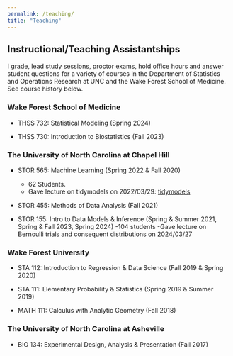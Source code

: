 ```yaml
---
permalink: /teaching/
title: "Teaching"
---
```


## Instructional/Teaching Assistantships

I grade, lead study sessions, proctor exams, hold office hours and answer student questions for a variety of courses in the Department of Statistics and Operations Research at UNC and the Wake Forest School of Medicine. See course history below.

### Wake Forest School of Medicine

- THSS 732: Statistical Modeling (Spring 2024)

- THSS 730: Introduction to Biostatistics (Fall 2023)

### The University of North Carolina at Chapel Hill

- STOR 565: Machine Learning (Spring 2022 & Fall 2020)
    - 62 Students.
    - Gave lecture on tidymodels on 2022/03/29: [tidymodels](/images/lectures/presentation.html)
    
- STOR 455: Methods of Data Analysis (Fall 2021)
   
- STOR 155: Intro to Data Models & Inference (Spring & Summer 2021, Spring & Fall 2023, Spring 2024)
      -104 students
      -Gave lecture on Bernoulli trials and consequent distributions on 2024/03/27

### Wake Forest University

- STA 112: Introduction to Regression & Data Science (Fall 2019 & Spring 2020)

- STA 111: Elementary Probability & Statistics (Spring 2019 & Summer 2019)

- MATH 111: Calculus with Analytic Geometry (Fall 2018)

### The University of North Carolina at Asheville

- BIO 134: Experimental Design, Analysis & Presentation (Fall 2017)
